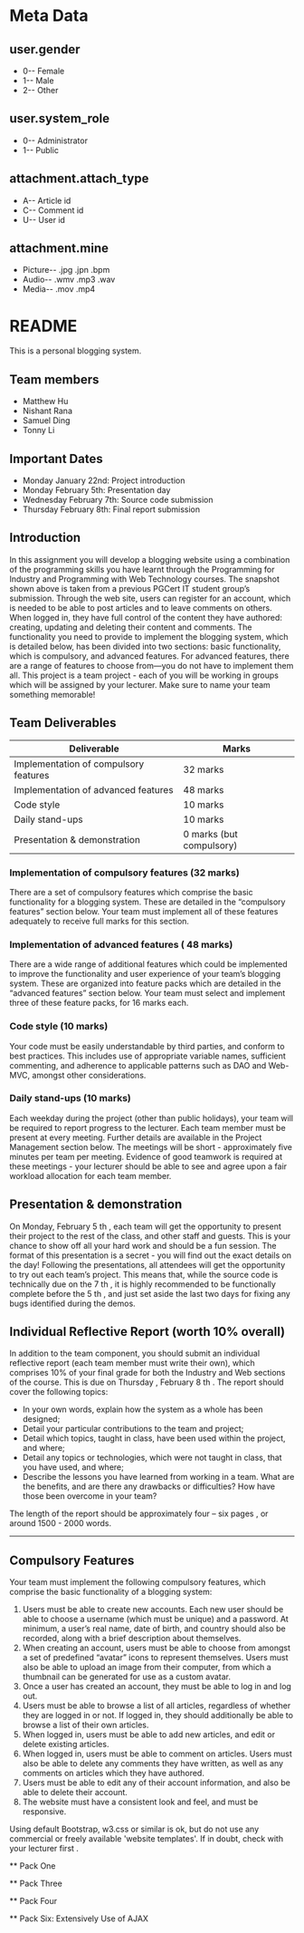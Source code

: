 # Meta Data #
## user.gender
* 0-- Female
* 1-- Male
* 2-- Other
## user.system_role
* 0-- Administrator
* 1-- Public
## attachment.attach_type
* A-- Article id
* C-- Comment id
* U-- User id
## attachment.mine
* Picture-- .jpg .jpn .bpm
* Audio-- .wmv .mp3 .wav
* Media-- .mov .mp4
 


# README #

This is a personal blogging system.  

## Team members
- Matthew Hu
- Nishant Rana
- Samuel Ding
- Tonny Li

## Important Dates
- Monday January 22nd: Project introduction
- Monday February 5th: Presentation day
- Wednesday February 7th: Source code submission
- Thursday February 8th: Final report submission

## Introduction ##
In this assignment you will develop a blogging website using a combination of the
programming skills you have learnt through the Programming for Industry and Programming
with Web Technology courses. The snapshot shown above is taken from a previous PGCert
IT student group’s submission.
Through the web site, users can register for an account, which is needed to be able to post
articles and to leave comments on others. When logged in, they have full control of the
content they have authored: creating, updating and deleting their content and comments.
The functionality you need to provide to implement the blogging system, which is detailed
below, has been divided into two sections: basic functionality, which is compulsory, and
advanced features. For advanced features, there are a range of features to choose
from—you do not have to implement them all.
This project is a team project - each of you will be working in groups which will be assigned
by your lecturer. Make sure to name your team something memorable!

## Team Deliverables
| Deliverable | Marks |
| -------- | -------- |
| Implementation of compulsory features | 32 marks  |
| Implementation of advanced features | 48 marks |
| Code style | 10 marks |
| Daily stand-ups | 10 marks |
| Presentation & demonstration | 0 marks (but compulsory) |

### Implementation of compulsory features (32 marks)
There are a set of compulsory features which comprise the basic functionality for a blogging
system. These are detailed in the “compulsory features” section below. Your team must
implement all of these features adequately to receive full marks for this section.

### Implementation of advanced features ( 48 marks)
There are a wide range of additional features which could be implemented to improve the
functionality and user experience of your team’s blogging system. These are organized into
feature packs which are detailed in the “advanced features” section below. Your team must
select and implement three of these feature packs, for 16 marks each.

### Code style (10 marks)
Your code must be easily understandable by third parties, and conform to best practices.
This includes use of appropriate variable names, sufficient commenting, and adherence to
applicable patterns such as DAO and Web-MVC, amongst other considerations.

### Daily stand-ups (10 marks)
Each weekday during the project (other than public holidays), your team will be required to
report progress to the lecturer. Each team member must be present at every meeting.
Further details are available in the Project Management section below. The meetings will be
short - approximately five minutes per team per meeting. Evidence of good teamwork is
required at these meetings - your lecturer should be able to see and agree upon a fair
workload allocation for each team member.

## Presentation & demonstration
On Monday, February 5 th , each team will get the opportunity to present their project to the
rest of the class, and other staff and guests. This is your chance to show off all your hard
work and should be a fun session. The format of this presentation is a secret - you will find
out the exact details on the day!
Following the presentations, all attendees will get the opportunity to try out each team’s
project. This means that, while the source code is technically due on the 7 th , it is highly
recommended to be functionally complete before the 5 th , and just set aside the last two days
for fixing any bugs identified during the demos.



## Individual Reflective Report (worth 10% overall)
In addition to the team component, you should submit an individual reflective report (each
team member must write their own), which comprises 10% of your final grade for both the
Industry and Web sections of the course. This is due on Thursday , February 8 th . The
report should cover the following topics:
- In your own words, explain how the system as a whole has been designed;
- Detail your particular contributions to the team and project;
- Detail which topics, taught in class, have been used within the project, and where;
- Detail any topics or technologies, which were not taught in class, that you have used,
and where;
- Describe the lessons you have learned from working in a team. What are the
benefits, and are there any drawbacks or difficulties? How have those been
overcome in your team?

The length of the report should be approximately four – six pages , or around 1500 - 2000
words.

----

## Compulsory Features
Your team must implement the following compulsory features, which comprise the basic
functionality of a blogging system:
1. Users must be able to create new accounts. Each new user should be able to choose
a username (which must be unique) and a password. At minimum, a user’s real
name, date of birth, and country should also be recorded, along with a brief
description about themselves.
2. When creating an account, users must be able to choose from amongst a set of
predefined “avatar” icons to represent themselves. Users must also be able to upload
an image from their computer, from which a thumbnail can be generated for use as a
custom avatar.
3. Once a user has created an account, they must be able to log in and log out.
4. Users must be able to browse a list of all articles, regardless of whether they are
logged in or not. If logged in, they should additionally be able to browse a list of their
own articles.
5. When logged in, users must be able to add new articles, and edit or delete existing
articles.
6. When logged in, users must be able to comment on articles. Users must also be able
to delete any comments they have written, as well as any comments on articles
which they have authored.
7. Users must be able to edit any of their account information, and also be able to
delete their account.
8. The website must have a consistent look and feel, and must be responsive.

Using default Bootstrap, w3.css or similar is ok, but do not use any commercial or freely
available 'website templates'. If in doubt, check with your lecturer first .

** Pack One

** Pack Three

** Pack Four

** Pack Six: Extensively Use of AJAX

